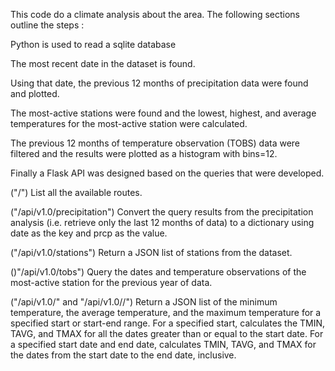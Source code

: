 This code do a climate analysis about the area. The following sections outline the steps :

Python is used to read a sqlite database

The most recent date in the dataset is found.

Using that date, the previous 12 months of precipitation data were found and plotted.

The most-active stations were found and the lowest, highest, and average temperatures for the most-active station were calculated.

The previous 12 months of temperature observation (TOBS) data were filtered and the results were plotted as a histogram with bins=12.

Finally a Flask API was designed based on the queries that were developed. 

("/")
 List all the available routes.

("/api/v1.0/precipitation")
Convert the query results from the precipitation analysis (i.e. retrieve only the last 12 months of data) to a dictionary using date as the key and prcp as the value.

("/api/v1.0/stations") Return a JSON list of stations from the dataset.

()"/api/v1.0/tobs")
Query the dates and temperature observations of the most-active station for the previous year of data.


("/api/v1.0/<start>" and "/api/v1.0/<start>/<end>")
Return a JSON list of the minimum temperature, the average temperature, and the maximum temperature for a specified start or start-end range.
For a specified start, calculates the TMIN, TAVG, and TMAX for all the dates greater than or equal to the start date.
For a specified start date and end date, calculates TMIN, TAVG, and TMAX for the dates from the start date to the end date, inclusive.


    

